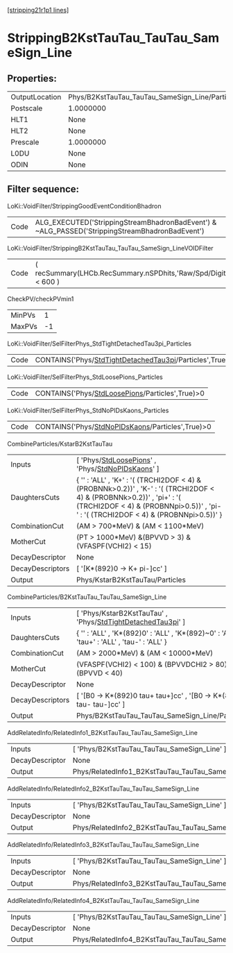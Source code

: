 [[stripping21r1p1 lines]](./stripping21r1p1-index)

# StrippingB2KstTauTau_TauTau_SameSign_Line

## Properties:

|                |                                                 |
|----------------|-------------------------------------------------|
| OutputLocation | Phys/B2KstTauTau_TauTau_SameSign_Line/Particles |
| Postscale      | 1.0000000                                       |
| HLT1           | None                                            |
| HLT2           | None                                            |
| Prescale       | 1.0000000                                       |
| L0DU           | None                                            |
| ODIN           | None                                            |

## Filter sequence:

LoKi::VoidFilter/StrippingGoodEventConditionBhadron

|      |                                                                                                |
|------|------------------------------------------------------------------------------------------------|
| Code | ALG_EXECUTED('StrippingStreamBhadronBadEvent') & ~ALG_PASSED('StrippingStreamBhadronBadEvent') |

LoKi::VoidFilter/StrippingB2KstTauTau_TauTau_SameSign_LineVOIDFilter

|      |                                                                  |
|------|------------------------------------------------------------------|
| Code | ( recSummary(LHCb.RecSummary.nSPDhits,'Raw/Spd/Digits') \< 600 ) |

CheckPV/checkPVmin1

|        |     |
|--------|-----|
| MinPVs | 1   |
| MaxPVs | -1  |

LoKi::VoidFilter/SelFilterPhys_StdTightDetachedTau3pi_Particles

|      |                                                                                                                       |
|------|-----------------------------------------------------------------------------------------------------------------------|
| Code | CONTAINS('Phys/[StdTightDetachedTau3pi](./stripping21r1p1-commonparticles-stdtightdetachedtau3pi)/Particles',True)\>0 |

LoKi::VoidFilter/SelFilterPhys_StdLoosePions_Particles

|      |                                                                                                     |
|------|-----------------------------------------------------------------------------------------------------|
| Code | CONTAINS('Phys/[StdLoosePions](./stripping21r1p1-commonparticles-stdloosepions)/Particles',True)\>0 |

LoKi::VoidFilter/SelFilterPhys_StdNoPIDsKaons_Particles

|      |                                                                                                       |
|------|-------------------------------------------------------------------------------------------------------|
| Code | CONTAINS('Phys/[StdNoPIDsKaons](./stripping21r1p1-commonparticles-stdnopidskaons)/Particles',True)\>0 |

CombineParticles/KstarB2KstTauTau

|                  |                                                                                                                                                                                                                    |
|------------------|--------------------------------------------------------------------------------------------------------------------------------------------------------------------------------------------------------------------|
| Inputs           | [ 'Phys/[StdLoosePions](./stripping21r1p1-commonparticles-stdloosepions)' , 'Phys/[StdNoPIDsKaons](./stripping21r1p1-commonparticles-stdnopidskaons)' ]                                                          |
| DaughtersCuts    | { '' : 'ALL' , 'K+' : '( (TRCHI2DOF \< 4) & (PROBNNk\>0.2))' , 'K-' : '( (TRCHI2DOF \< 4) & (PROBNNk\>0.2))' , 'pi+' : '( (TRCHI2DOF \< 4) & (PROBNNpi\>0.5))' , 'pi-' : '( (TRCHI2DOF \< 4) & (PROBNNpi\>0.5))' } |
| CombinationCut   | (AM \> 700\*MeV) & (AM \< 1100\*MeV)                                                                                                                                                                               |
| MotherCut        | (PT \> 1000\*MeV) &(BPVVD \> 3) & (VFASPF(VCHI2) \< 15)                                                                                                                                                            |
| DecayDescriptor  | None                                                                                                                                                                                                               |
| DecayDescriptors | [ '[K\*(892)0 -\> K+ pi-]cc' ]                                                                                                                                                                                 |
| Output           | Phys/KstarB2KstTauTau/Particles                                                                                                                                                                                    |

CombineParticles/B2KstTauTau_TauTau_SameSign_Line

|                  |                                                                                                                           |
|------------------|---------------------------------------------------------------------------------------------------------------------------|
| Inputs           | [ 'Phys/KstarB2KstTauTau' , 'Phys/[StdTightDetachedTau3pi](./stripping21r1p1-commonparticles-stdtightdetachedtau3pi)' ] |
| DaughtersCuts    | { '' : 'ALL' , 'K\*(892)0' : 'ALL' , 'K\*(892)~0' : 'ALL' , 'tau+' : 'ALL' , 'tau-' : 'ALL' }                             |
| CombinationCut   | (AM \> 2000\*MeV) & (AM \< 10000\*MeV)                                                                                    |
| MotherCut        | (VFASPF(VCHI2) \< 100) & (BPVVDCHI2 \> 80) & (BPVVD \< 40)                                                                |
| DecayDescriptor  | None                                                                                                                      |
| DecayDescriptors | [ '[B0 -\> K\*(892)0 tau+ tau+]cc' , '[B0 -\> K\*(892)0 tau- tau-]cc' ]                                             |
| Output           | Phys/B2KstTauTau_TauTau_SameSign_Line/Particles                                                                           |

AddRelatedInfo/RelatedInfo1_B2KstTauTau_TauTau_SameSign_Line

|                 |                                                              |
|-----------------|--------------------------------------------------------------|
| Inputs          | [ 'Phys/B2KstTauTau_TauTau_SameSign_Line' ]                |
| DecayDescriptor | None                                                         |
| Output          | Phys/RelatedInfo1_B2KstTauTau_TauTau_SameSign_Line/Particles |

AddRelatedInfo/RelatedInfo2_B2KstTauTau_TauTau_SameSign_Line

|                 |                                                              |
|-----------------|--------------------------------------------------------------|
| Inputs          | [ 'Phys/B2KstTauTau_TauTau_SameSign_Line' ]                |
| DecayDescriptor | None                                                         |
| Output          | Phys/RelatedInfo2_B2KstTauTau_TauTau_SameSign_Line/Particles |

AddRelatedInfo/RelatedInfo3_B2KstTauTau_TauTau_SameSign_Line

|                 |                                                              |
|-----------------|--------------------------------------------------------------|
| Inputs          | [ 'Phys/B2KstTauTau_TauTau_SameSign_Line' ]                |
| DecayDescriptor | None                                                         |
| Output          | Phys/RelatedInfo3_B2KstTauTau_TauTau_SameSign_Line/Particles |

AddRelatedInfo/RelatedInfo4_B2KstTauTau_TauTau_SameSign_Line

|                 |                                                              |
|-----------------|--------------------------------------------------------------|
| Inputs          | [ 'Phys/B2KstTauTau_TauTau_SameSign_Line' ]                |
| DecayDescriptor | None                                                         |
| Output          | Phys/RelatedInfo4_B2KstTauTau_TauTau_SameSign_Line/Particles |
